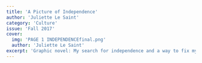 ```yaml
---
title: 'A Picture of Independence'
author: 'Juliette Le Saint'
category: 'Culture'
issue: 'Fall 2017'
cover:
  img: 'PAGE 1 INDEPENDENCEfinal.png'
  author: 'Juliette Le Saint'
excerpt: 'Graphic novel: My search for independence and a way to fix my family.'
---
```


<!-- TODO: comic page -->

